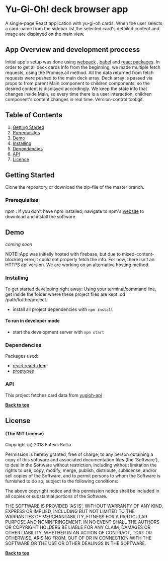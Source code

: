# Yu-Gi-Oh! deck browser app

A single-page React application with yu-gi-oh cards. When the user selects a card-name from the sidebar list,the selected card's detailed content and image are displayed on the main view.

## App Overview and development proccess

Initial app's setup was done using [webpack](https://github.com/webpack/webpack) , [babel](https://github.com/babel/babel) and [react packages](https://www.npmjs.com/package/react-dom/v/15.6.0-rc.1). In order to get all deck cards info from the beginning, we made multiple fetch requests, using the Promise.all method. All the data returned from fetch requests were pushed to the main deck array. Deck array is passed via props to from parent Main component to children components, so the desired content is displayed accordingly. We keep the state info that changes inside Main, so every time there is a user interaction, children component's content changes in real time.
Version-control tool:git.

## Table of Contents

1.  [Getting Started](#getting_Started)
2.  [Prerequisites](#prerequisites)
3.  [Demo](#demo)
4.  [Installing](#installing)
5.  [Dependencies](#dependencies)
6.  [API](#api)
7.  [Licence](#licence)

## Getting Started

Clone the repository or download the zip-file of the master branch.

### Prerequisites

_npm_ :
If you don't have npm installed, navigate to npm's [website](https://www.npmjs.com/get-npm) to download and install the software.

## Demo

_coming soon_

NOTE!:App was initially hosted with firebase, but due to mixed-content-blocking error,it could not properly fetch the info. For now, there isn't an HTTPS api version. We are working on an alternative hosting method.

### Installing

To get started developing right away:
Using your terminal/command line, get inside the folder where these project files are kept: cd /path/to/the/project.

- install all project dependencies with `npm install`

#### To run in developer mode

- start the development server with `npm start`

### Dependencies

Packages used:

- [react react-dom](https://www.npmjs.com/package/react-dom/v/15.6.0-rc.1)
- [proptypes](https://www.npmjs.com/package/prop-types)

### API

This project fetches card data from [yugioh-api](http://52.57.88.137/)

**[Back to top](#table-of-contents)**

## License

#### (The MIT License)

Copyright (c) 2018 Foteini Kollia

Permission is hereby granted, free of charge, to any person obtaining
a copy of this software and associated documentation files (the
'Software'), to deal in the Software without restriction, including
without limitation the rights to use, copy, modify, merge, publish,
distribute, sublicense, and/or sell copies of the Software, and to
permit persons to whom the Software is furnished to do so, subject to
the following conditions:

The above copyright notice and this permission notice shall be
included in all copies or substantial portions of the Software.

THE SOFTWARE IS PROVIDED 'AS IS', WITHOUT WARRANTY OF ANY KIND,
EXPRESS OR IMPLIED, INCLUDING BUT NOT LIMITED TO THE WARRANTIES OF
MERCHANTABILITY, FITNESS FOR A PARTICULAR PURPOSE AND NONINFRINGEMENT.
IN NO EVENT SHALL THE AUTHORS OR COPYRIGHT HOLDERS BE LIABLE FOR ANY
CLAIM, DAMAGES OR OTHER LIABILITY, WHETHER IN AN ACTION OF CONTRACT,
TORT OR OTHERWISE, ARISING FROM, OUT OF OR IN CONNECTION WITH THE
SOFTWARE OR THE USE OR OTHER DEALINGS IN THE SOFTWARE.

**[Back to top](#table-of-contents)**

